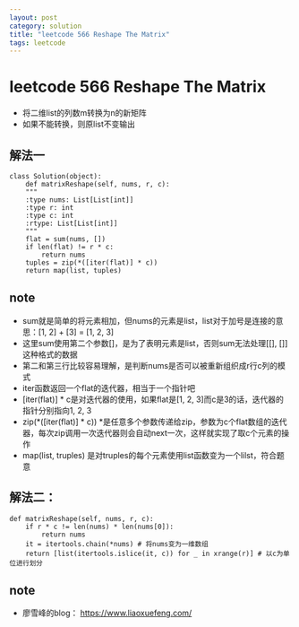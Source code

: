```yaml
---
layout: post
category: solution
title: "leetcode 566 Reshape The Matrix"
tags: leetcode
---
```


# leetcode 566 Reshape The Matrix

* 将二维list的列数m转换为n的新矩阵
* 如果不能转换，则原list不变输出

## 解法一
```
class Solution(object):
    def matrixReshape(self, nums, r, c):
    """
    :type nums: List[List[int]]
    :type r: int
    :type c: int
    :rtype: List[List[int]]
    """
    flat = sum(nums, [])
    if len(flat) != r * c:
        return nums
    tuples = zip(*([iter(flat)] * c))
    return map(list, tuples)
```

## note
* sum就是简单的将元素相加，但nums的元素是list，list对于加号是连接的意思：[1, 2] + [3] = [1, 2, 3]
* 这里sum使用第二个参数[]，是为了表明元素是list，否则sum无法处理[[], []]这种格式的数据
* 第二和第三行比较容易理解，是判断nums是否可以被重新组织成r行c列的模式
* iter函数返回一个flat的迭代器，相当于一个指针吧
* [iter(flat)] * c是对迭代器的使用，如果flat是[1, 2, 3]而c是3的话，迭代器的指针分别指向1, 2, 3
* zip(*([iter(flat)] * c)) *是任意多个参数传递给zip，参数为c个flat数组的迭代器，每次zip调用一次迭代器则会自动next一次，这样就实现了取c个元素的操作
* map(list, truples) 是对truples的每个元素使用list函数变为一个lilst，符合题意

## 解法二：
```
def matrixReshape(self, nums, r, c):
    if r * c != len(nums) * len(nums[0]):
        return nums
    it = itertools.chain(*nums) # 将nums变为一维数组
    return [list(itertools.islice(it, c)) for _ in xrange(r)] # 以c为单位进行划分
```

## note
* 廖雪峰的blog： https://www.liaoxuefeng.com/
